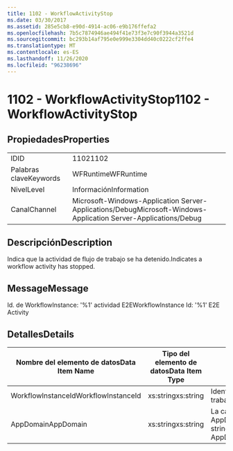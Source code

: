 ```yaml
---
title: 1102 - WorkflowActivityStop
ms.date: 03/30/2017
ms.assetid: 285e5cb8-e90d-4914-ac06-e9b176ffefa2
ms.openlocfilehash: 7b5c7874946ae494f41e73f3e7c90f3944a3521d
ms.sourcegitcommit: bc293b14af795e0e999e3304dd40c0222cf2ffe4
ms.translationtype: MT
ms.contentlocale: es-ES
ms.lasthandoff: 11/26/2020
ms.locfileid: "96238696"
---
```

# <a name="1102---workflowactivitystop"></a><span data-ttu-id="bb9b9-102">1102 - WorkflowActivityStop</span><span class="sxs-lookup"><span data-stu-id="bb9b9-102">1102 - WorkflowActivityStop</span></span>

## <a name="properties"></a><span data-ttu-id="bb9b9-103">Propiedades</span><span class="sxs-lookup"><span data-stu-id="bb9b9-103">Properties</span></span>  
  
|||  
|-|-|  
|<span data-ttu-id="bb9b9-104">ID</span><span class="sxs-lookup"><span data-stu-id="bb9b9-104">ID</span></span>|<span data-ttu-id="bb9b9-105">1102</span><span class="sxs-lookup"><span data-stu-id="bb9b9-105">1102</span></span>|  
|<span data-ttu-id="bb9b9-106">Palabras clave</span><span class="sxs-lookup"><span data-stu-id="bb9b9-106">Keywords</span></span>|<span data-ttu-id="bb9b9-107">WFRuntime</span><span class="sxs-lookup"><span data-stu-id="bb9b9-107">WFRuntime</span></span>|  
|<span data-ttu-id="bb9b9-108">Nivel</span><span class="sxs-lookup"><span data-stu-id="bb9b9-108">Level</span></span>|<span data-ttu-id="bb9b9-109">Información</span><span class="sxs-lookup"><span data-stu-id="bb9b9-109">Information</span></span>|  
|<span data-ttu-id="bb9b9-110">Canal</span><span class="sxs-lookup"><span data-stu-id="bb9b9-110">Channel</span></span>|<span data-ttu-id="bb9b9-111">Microsoft-Windows-Application Server-Applications/Debug</span><span class="sxs-lookup"><span data-stu-id="bb9b9-111">Microsoft-Windows-Application Server-Applications/Debug</span></span>|  
  
## <a name="description"></a><span data-ttu-id="bb9b9-112">Descripción</span><span class="sxs-lookup"><span data-stu-id="bb9b9-112">Description</span></span>  

 <span data-ttu-id="bb9b9-113">Indica que la actividad de flujo de trabajo se ha detenido.</span><span class="sxs-lookup"><span data-stu-id="bb9b9-113">Indicates a workflow activity has stopped.</span></span>  
  
## <a name="message"></a><span data-ttu-id="bb9b9-114">Message</span><span class="sxs-lookup"><span data-stu-id="bb9b9-114">Message</span></span>  

 <span data-ttu-id="bb9b9-115">Id. de WorkflowInstance: '%1' actividad E2E</span><span class="sxs-lookup"><span data-stu-id="bb9b9-115">WorkflowInstance Id: '%1' E2E Activity</span></span>  
  
## <a name="details"></a><span data-ttu-id="bb9b9-116">Detalles</span><span class="sxs-lookup"><span data-stu-id="bb9b9-116">Details</span></span>  
  
|<span data-ttu-id="bb9b9-117">Nombre del elemento de datos</span><span class="sxs-lookup"><span data-stu-id="bb9b9-117">Data Item Name</span></span>|<span data-ttu-id="bb9b9-118">Tipo del elemento de datos</span><span class="sxs-lookup"><span data-stu-id="bb9b9-118">Data Item Type</span></span>|<span data-ttu-id="bb9b9-119">Descripción</span><span class="sxs-lookup"><span data-stu-id="bb9b9-119">Description</span></span>|  
|--------------------|--------------------|-----------------|  
|<span data-ttu-id="bb9b9-120">WorkflowInstanceId</span><span class="sxs-lookup"><span data-stu-id="bb9b9-120">WorkflowInstanceId</span></span>|<span data-ttu-id="bb9b9-121">xs:string</span><span class="sxs-lookup"><span data-stu-id="bb9b9-121">xs:string</span></span>|<span data-ttu-id="bb9b9-122">Identificación de instancia del flujo de trabajo.</span><span class="sxs-lookup"><span data-stu-id="bb9b9-122">The workflow instance id.</span></span>|  
|<span data-ttu-id="bb9b9-123">AppDomain</span><span class="sxs-lookup"><span data-stu-id="bb9b9-123">AppDomain</span></span>|<span data-ttu-id="bb9b9-124">xs:string</span><span class="sxs-lookup"><span data-stu-id="bb9b9-124">xs:string</span></span>|<span data-ttu-id="bb9b9-125">La cadena devuelta por AppDomain.CurrentDomain.FriendlyName.</span><span class="sxs-lookup"><span data-stu-id="bb9b9-125">The string returned by AppDomain.CurrentDomain.FriendlyName.</span></span>|
